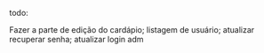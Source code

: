 todo:

Fazer a parte de edição do cardápio;
listagem de usuário;
atualizar recuperar senha;
atualizar login adm
